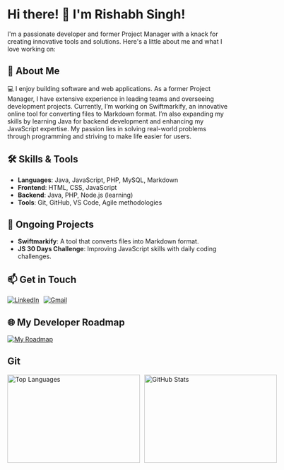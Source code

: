 # Hi there! 👋 I'm Rishabh Singh!

I'm a passionate developer and former Project Manager with a knack for creating innovative tools and solutions. Here's a little about me and what I love working on:

## 🚀 About Me
💻 I enjoy building software and web applications. As a former Project Manager, I have extensive experience in leading teams and overseeing development projects. Currently, I’m working on Swiftmarkify, an innovative online tool for converting files to Markdown format. I’m also expanding my skills by learning Java for backend development and enhancing my JavaScript expertise. My passion lies in solving real-world problems through programming and striving to make life easier for users.

## 🛠️ Skills & Tools
- **Languages**: Java, JavaScript, PHP, MySQL, Markdown
- **Frontend**: HTML, CSS, JavaScript
- **Backend**: Java, PHP, Node.js (learning)
- **Tools**: Git, GitHub, VS Code, Agile methodologies

## 🌱 Ongoing Projects
- **Swiftmarkify**: A tool that converts files into Markdown format.
- **JS 30 Days Challenge**: Improving JavaScript skills with daily coding challenges.

## 📫 Get in Touch
<div style="display: flex; gap: 10px;">
  <a href="https://www.linkedin.com/in/rishabh-singh-2715bb268/">
    <img src="https://img.shields.io/badge/LinkedIn-Connect%20with%20me-%230A66C2?style=flat&logo=linkedin&logoColor=white" alt="LinkedIn" />
  </a>
  <a href="mailto:singhrishabhj19@gmail.com">
    <img src="https://img.shields.io/badge/Gmail-Email%20Me-%23D14836?style=flat&logo=gmail&logoColor=white" alt="Gmail" />
  </a>
</div>

## 🌐 My Developer Roadmap
[![My Roadmap](https://roadmap.sh/card/tall/66e53a66f34c8868ec26a7be?variant=dark)](https://roadmap.sh)

## Git 
<div style="display: flex; gap: 10px; align-items: center;">
  <a href="https://github.com/singhrishabhj">
    <img src="https://github-readme-stats.vercel.app/api/top-langs/?username=singhrishabhj&layout=compact&langs_count=6&theme=radical" alt="Top Languages" style="width: 300px; height: 200px; object-fit: cover;" />
  </a>
  <a href="https://github.com/singhrishabhj">
    <img src="https://github-readme-stats.vercel.app/api?username=singhrishabhj&show_icons=true&theme=radical" alt="GitHub Stats" style="width: 300px; height: 200px; object-fit: cover;" />
  </a>
</div>


